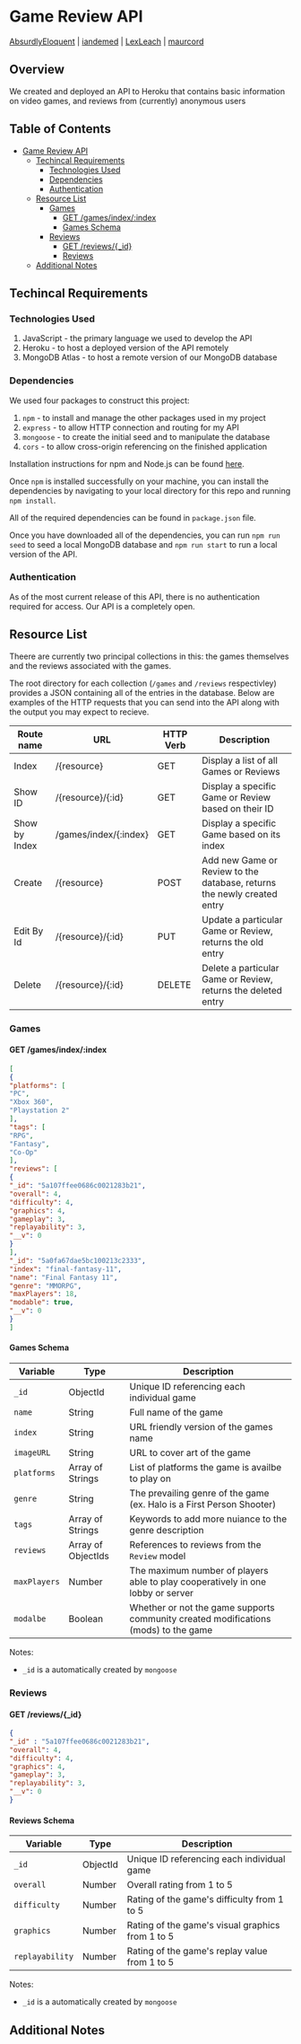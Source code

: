 # Game Review API

[AbsurdlyEloquent](https://github.com/AbsurdlyEloquent) | [iandemed](https://github.com/iandemed) | [LexLeach](https://github.com/LexLeach) | [maurcord](https://github.com/maurcord)

## Overview

We created and deployed an API to Heroku that contains basic information on video games, and reviews from (currently) anonymous users

## Table of Contents

- [Game Review API](#game-review-api)
  - [Techincal Requirements](#techincal-requirements)
    - [Technologies Used](#technologies-used)
    - [Dependencies](#dependencies)
    - [Authentication](#authentication)
  - [Resource List](#resource-list)
    - [Games](#games)
      - [GET /games/index/:index](#get-/games/index/:index)
      - [Games Schema](#games-schema)
    - [Reviews](#reviews)
      - [GET /reviews/{\_id}](#get-/reviews/{_id})
      - [Reviews](#reviews-schema)
  - [Additional Notes](#additional-notes)

## Techincal Requirements

### Technologies Used

1. JavaScript - the primary language we used to develop the API
2. Heroku - to host a deployed version of the API remotely
3. MongoDB Atlas - to host a remote version of our MongoDB database

### Dependencies

We used four packages to construct this project:

1. `npm` - to install and manage the other packages used in my project
2. `express` - to allow HTTP connection and routing for my API
3. `mongoose` - to create the initial seed and to manipulate the database
4. `cors` - to allow cross-origin referencing on the finished application

Installation instructions for npm and Node.js can be found [here](https://www.npmjs.com/get-npm).

Once `npm` is installed successfully on your machine, you can install the dependencies by navigating to your local directory for this repo and running `npm install`.

All of the required dependencies can be found in `package.json` file.

Once you have downloaded all of the dependencies, you can run `npm run seed` to seed a local MongoDB database and `npm run start` to run a local version of the API.

### Authentication

As of the most current release of this API, there is no authentication required for access. Our API is a completely open.

## Resource List

Theere are currently two principal collections in this: the games themselves and the reviews associated with the games.

The root directory for each collection (`/games` and `/reviews` respectivley) provides a JSON containing all of the entries in the database. Below are examples of the HTTP requests that you can send into the API along with the output you may expect to recieve.

| **Route name** | **URL**               | **HTTP Verb** | **Description**                                                         |
| -------------- | --------------------- | ------------- | ----------------------------------------------------------------------- |
| Index          | /{resource}           | GET           | Display a list of all Games or Reviews                                  |
| Show ID        | /{resource}/{:id}     | GET           | Display a specific Game or Review based on their ID                     |
| Show by Index  | /games/index/{:index} | GET           | Display a specific Game based on its index                              |
| Create         | /{resource}           | POST          | Add new Game or Review to the database, returns the newly created entry |
| Edit By Id     | /{resource}/{:id}     | PUT           | Update a particular Game or Review, returns the old entry               |
| Delete         | /{resource}/{:id}     | DELETE        | Delete a particular Game or Review, returns the deleted entry           |

### Games

#### GET /games/index/:index

```JSON
[
{
"platforms": [
"PC",
"Xbox 360",
"Playstation 2"
],
"tags": [
"RPG",
"Fantasy",
"Co-Op"
],
"reviews": [
{
"_id": "5a107ffee0686c0021283b21",
"overall": 4,
"difficulty": 4,
"graphics": 4,
"gameplay": 3,
"replayability": 3,
"__v": 0
}
],
"_id": "5a0fa67dae5bc100213c2333",
"index": "final-fantasy-11",
"name": "Final Fantasy 11",
"genre": "MMORPG",
"maxPlayers": 18,
"modable": true,
"__v": 0
}
]
```

#### Games Schema

| **Variable** | **Type**           | **Description**                                                                     |
| ------------ | ------------------ | ----------------------------------------------------------------------------------- |
| `_id`        | ObjectId           | Unique ID referencing each individual game                                          |
| `name`       | String             | Full name of the game                                                               |
| `index`      | String             | URL friendly version of the games name                                              |
| `imageURL`   | String             | URL to cover art of the game                                                        |
| `platforms`  | Array of Strings   | List of platforms the game is availbe to play on                                    |
| `genre`      | String             | The prevailing genre of the game (ex. Halo is a First Person Shooter)               |
| `tags`       | Array of Strings   | Keywords to add more nuiance to the genre description                               |
| `reviews`    | Array of ObjectIds | References to reviews from the `Review` model                                       |
| `maxPlayers` | Number             | The maximum number of players able to play cooperatively in one lobby or server     |
| `modalbe`    | Boolean            | Whether or not the game supports community created modifications (mods) to the game |

Notes:

- `_id` is a automatically created by `mongoose`

### Reviews

#### GET /reviews/{\_id}

```JSON
{
"_id" : "5a107ffee0686c0021283b21",
"overall": 4,
"difficulty": 4,
"graphics": 4,
"gameplay": 3,
"replayability": 3,
"__v": 0
}
```

#### Reviews Schema

| **Variable**    | **Type** | **Description**                                  |
| --------------- | -------- | ------------------------------------------------ |
| `_id`           | ObjectId | Unique ID referencing each individual game       |
| `overall`       | Number   | Overall rating from 1 to 5                       |
| `difficulty`    | Number   | Rating of the game's difficulty from 1 to 5      |
| `graphics`      | Number   | Rating of the game's visual graphics from 1 to 5 |
| `replayability` | Number   | Rating of the game's replay value from 1 to 5    |

Notes:

- `_id` is a automatically created by `mongoose`

## Additional Notes
